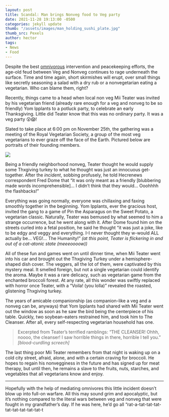 ```yaml
---
layout: post
title: Scandal: Man brings Nonveg food to Veg party
date: 2021-11-28 19:13:00 -0500
categories: jekyll update
thumb: "/assets/images/man_holding_sushi_plate.jpg"
thumb_src: Pexels
author: hector
tags:
- News
- Food
---
```


Despite the best [omnivorous](https://hecrenews.github.io/jekyll/update/2020/05/28/calamity-resolved.html) intervention and peacekeeping efforts, the age-old feud between Veg and Nonveg continues to rage underneath the surface. Time and time again, short skirmishes will erupt, over small things like secretly seasoning a salad with a dry rub or a nonvegetarian eating a vegetarian. Who can blame them, right?

Recently, things came to a head when local non veg Mii Teater was invited by his vegetarian friend (already rare enough for a veg and nonveg to be so friendly) Yom Ipplants to a potluck party, to celebrate an early Thanksgiving. Little did Teater know that this was no ordinary party. It was a veg party 😲😱! 

Slated to take place at 6:00 pm on November 25th, the gathering was a meeting of the Royal Vegetarian Society, a group of the most veg vegetarians to ever graze off the face of the Earth. Pictured below are portraits of their founding members.

![](https://hecrenews.github.io/assets/images/members_of_royal_vegetarian_society.PNG)

Being a friendly neighborhood nonveg, Teater thought he would supply some Thxgiving turkey to what he thought was just an innocuous get-together. After the *incident*, sobbing profusely, he told Hecrenews correspondent Fred Dome that “it was only meant as a friendly [blubbering made words incomprehensible]... I didn’t think that they would... Ooohhhh the flashbacks!” 

Everything was going normally, everyone was chillaxing and faxing smoothly together in the beginning. Yom Ipplants, ever the gracious host, invited the gang to a game of Pin the Asparagus on the Sweet Potato, a vegetarian classic. Naturally, Teater was bemused by what seemed to him a strange occurrence, but he went along with it. After Dome found him on the streets curled into a fetal position, he said he thought “it was just a joke, like to be edgy and veggy and everything. I-I never thought they w-would ALL actually be... VEG!... The Humanity!” *(at this point, Teater is flickering in and out of a cat-atonic state (meeeoooow))*

All of these fun and games went on until dinner time, when Mii Teater went into his car and brought out the Thxgiving Turkey under a hemisphere-shaped dish cover. The veggers, all the lot of them, were captivated by this mystery meal. It smelled foreign, but not a single vegetarian could identify the aroma. Maybe it was a rare delicacy, such as vegetarian game from the enchanted broccoli forest. At any rate, all this wonder was swiftly replaced with horror once Teater, with a “Voila! (you lolla)” revealed the roasted, glistening Thxgiving turkey. 

The years of amicable companionship (as companion-like a veg and a nonveg can be, anyways) that Yom Ipplants had shared with Mii Teater went out the window as soon as he saw the bird being the centerpiece of his table. Quickly, two soybean-eaters restrained him, and took him to The Cleanser. After all, every self-respecting vegetarian household has one.

> Excerpted from Teater’s terrified ramblings: “THE CLEANSER! Ohhh, noooo, the cleanser! I saw horrible things in there, horrible I tell you.” *[blood-curdling screech]*

The last thing poor Mii Teater remembers from that night is waking up on a cold city street, afraid, alone, and with a certain craving for broccoli. He hopes to regain his nonvegginess in the future and has signed up for meat therapy, but until then, he remains a slave to the fruits, nuts, starches, and vegetables that all vegetarians know and enjoy.

---

Hopefully with the help of mediating omnivores this little incident doesn’t blow up into full-on warfare. All this may sound grim and apocalyptic, but it’s nothing compared to the literal wars between veg and nonveg that were fought in my grandfather’s day.  If he was here, he’d go all “rat-a-tat-tat-tat-tat-tat-tat-tat-tat-t
